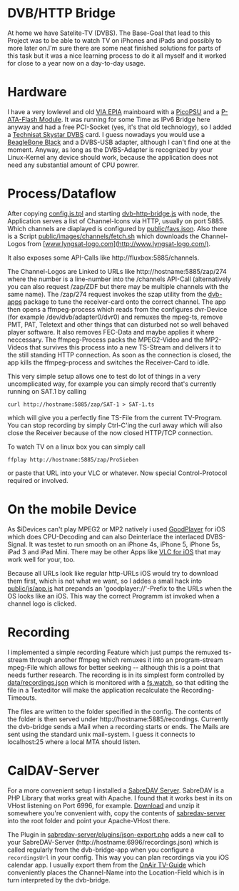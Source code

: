 # DVB/HTTP Bridge
At home we have Satelite-TV (DVBS). The Base-Goal that lead to this Project was to be able to watch TV on iPhones and iPads and possibly to more later on.I'm sure there are some neat finished solutions for parts of this task but it was a nice learning process to do it all myself and it worked for close to a year now on a day-to-day usage.

# Hardware
I have a very lowlevel and old [VIA EPIA](http://de.wikipedia.org/wiki/EPIA) mainboard with a [PicoPSU](http://www.mini-box.com/s.nl/sc.8/category.13/.f) and a [P-ATA-Flash Module](http://de.transcend-info.com/Products/no-531). It was running for some Time as IPv6 Bridge here anyway and had a free PCI-Socket (yes, it's that old technology), so I added a [Technisat Skystar DVBS](http://www.amazon.de/Technisat-Skystar-DVBS-TV-Karte-Fernbedien-Set/dp/B0000E3IAF) card. I guess nowadays you would use a [BeagleBone Black](http://www.amazon.de/BeagleBone-Beagleboard-Black-Cortex-Speicher/dp/B00CO3MZCW) and a DVBS-USB adapter, although I can't find one at the moment. Anyway, as long as the DVBS-Adapter is recognized by your Linux-Kernel any device should work, because the application does not need any substantial amount of CPU powrer.

# Process/Dataflow
After copying [config.js.tpl](config.js.tpl) and starting [dvb-http-bridge.js](dvb-http-bridge.js) with node, the Application serves a list of Channel-Icons via HTTP, usually on port 5885. Which channels are diaplayed is configured by [public/favs.json](public/favs.json). Also there is a Script [public/images/channels/fetch.sh](public/images/channels/fetch.sh) which downloads the Channel-Logos from [www.lyngsat-logo.com](http://www.lyngsat-logo.com/).

It also exposes some API-Calls like http://fluxbox:5885/channels.

The Channel-Logos are Linked to URLs like http://hostname:5885/zap/274 where the number is a line-number into the /channels API-Call (alternatively you can also request /zap/ZDF but there may be multiple channels with the same name). The /zap/274 request invokes the szap utility from the [dvb-apps](http://www.linuxtv.org/wiki/index.php/LinuxTV_dvb-apps) package to tune the receiver-card onto the correct channel. The app then opens a ffmpeg-process which reads from the configures dvr-Device (for example /dev/dvb/adapter0/dvr0) and remuxes the mpeg-ts, remove PMT, PAT, Teletext and other things that can disturbed not so well behaved player software. It also removes FEC-Data and maybe applies it where neccessary. The ffmpeg-Process packs the MPEG2-Video and the MP2-Videos that survives this process into a new TS-Stream and delivers it to the still standing HTTP connection. As soon as the connection is closed, the app kills the ffmpeg-process and switches the Receiver-Card to idle.

This very simple setup allows one to test do lot of things in a very uncomplicated way, for example you can simply record that's currently running on SAT.1 by calling

    curl http://hostname:5885/zap/SAT-1 > SAT-1.ts

which will give you a perfectly fine TS-File from the current TV-Program. You can stop recording by simply Ctrl-C'ing the curl away which will also close the Receiver because of the now closed HTTP/TCP connection.

To watch TV on a linux box you can simply call

    ffplay http://hostname:5885/zap/ProSieben

or paste that URL into your VLC or whatever. Now special Control-Protocol required or involved.

# On the mobile Device
As $iDevices can't play MPEG2 or MP2 natively i used [GoodPlayer](https://itunes.apple.com/de/app/goodplayer/id416756729?mt=8) for iOS which does CPU-Decoding and can also Deinterlace the interlaced DVBS-Signal. It was testet to run smooth on an iPhone 4s, iPhone 5, iPhone 5s, iPad 3 and iPad Mini. There may be other Apps like [VLC for iOS](https://itunes.apple.com/us/app/vlc-videolan-media-player/id934665924?mt=8) that may work well for your, too.

Because all URLs look like regular http-URLs iOS would try to download them first, which is not what we want, so I addes a small hack into [public/js/app.js](public/js/app.js) hat prepands an 'goodplayer://'-Prefix to the URLs when the OS looks like an iOS. This way the correct Programm ist invoked when a channel logo is clicked.

# Recording
I implemented a simple recording Feature which just pumps the remuxed ts-stream through another ffmpeg which remuxes it into an program-stream mpeg-File which allows for better seeking -- although this is a point that needs further research. The recording is in its simplest form controlled by [data/recordings.json](data/recordings.json) which is monitored with a [fs.watch](http://nodejs.org/docs/latest/api/fs.html#fs_fs_watch_filename_options_listener), so that editing the file in a Texteditor will make the application recalculate the Recording-Timeouts.

The files are written to the folder specified in the config. The contents of the folder is then served under http://hostname:5885/recordings.
Currently the dvb-bridge sends a Mail when a recording starts or ends. The Mails are sent using the standard unix mail-system. I guess it connects to localhost:25 where a local MTA should listen.

# CalDAV-Server
For a more convenient setup I installed a [SabreDAV Server](http://sabre.io/). SabreDAV is a PHP Library that works great with Apache. I found that it works best in its on VHost listening on Port 6996, for example. [Download](https://github.com/fruux/sabre-dav/releases) and unzip it somewhere you're convenient with, copy the contents of [sabredav-server](sabredav-server) into the root folder and point your Apache-VHost there.

The Plugin in [sabredav-server/plugins/json-export.php](sabredav-server/plugins/json-export.php) adds a new call to your SabreDAV-Server (http://hostname:6996/recordings.json) which is called regularly from the dvb-bridge-app when you configure a ```recordingsUrl``` in your config. This way you can plan recordings via you iOS calendar app. I usually export them from the [OnAir TV-Guide](https://itunes.apple.com/de/app/on-air-tv-programm-fernsehzeitung/id336137568?mt=8) which conveniently places the Channel-Name into the Location-Field which is in turn interpreted by the dvb-bridge.
